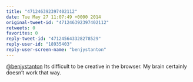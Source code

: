 ```yaml
---
title: "471246392397402112"
date: Tue May 27 11:07:49 +0000 2014
original-tweet-id: "471246392397402112"
retweets: 0
favorites: 0
reply-tweet-id: "471245643328278529"
reply-user-id: "18935403"
reply-user-screen-name: "benjystanton"
---
```

<a href="https://twitter.com/benjystanton">@benjystanton</a> Its difficult to be creative in the browser. My brain certainly doesn’t work that way.

